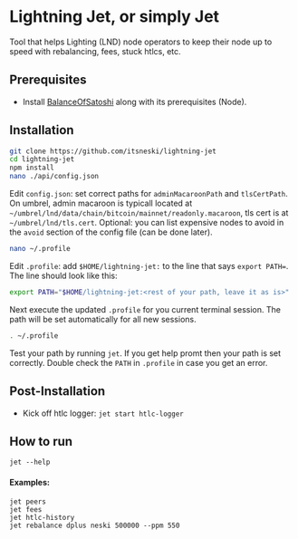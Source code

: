 
# Lightning Jet, or simply Jet
Tool that helps Lighting (LND) node operators to keep their node up to speed with rebalancing, fees, stuck htlcs, etc.

## Prerequisites
- Install [BalanceOfSatoshi](https://github.com/alexbosworth/balanceofsatoshis) along with its prerequisites (Node).

## Installation
```bash
git clone https://github.com/itsneski/lightning-jet
cd lightning-jet
npm install
nano ./api/config.json
```
Edit `config.json`: set correct paths for `adminMacaroonPath` and `tlsCertPath`. On umbrel, admin macaroon is typicall located at `~/umbrel/lnd/data/chain/bitcoin/mainnet/readonly.macaroon`, tls cert is at `~/umbrel/lnd/tls.cert`. Optional: you can list expensive nodes to avoid in the `avoid` section of the config file (can be done later).
```bash
nano ~/.profile
```
Edit `.profile`: add `$HOME/lightning-jet:` to the line that says `export PATH=`. The line should look like this:
```bash
export PATH="$HOME/lightning-jet:<rest of your path, leave it as is>"
```
Next execute the updated `.profile` for you current terminal session. The path will be set automatically for all new sessions.
```bash
. ~/.profile
```
Test your path by running `jet`. If you get help promt then your path is set correctly. Double check the `PATH` in `.profile` in case you get an error.

## Post-Installation
- Kick off htlc logger: `jet start htlc-logger`

## How to run

```shell
jet --help
```

#### Examples:
```shell
jet peers
jet fees
jet htlc-history
jet rebalance dplus neski 500000 --ppm 550
```

